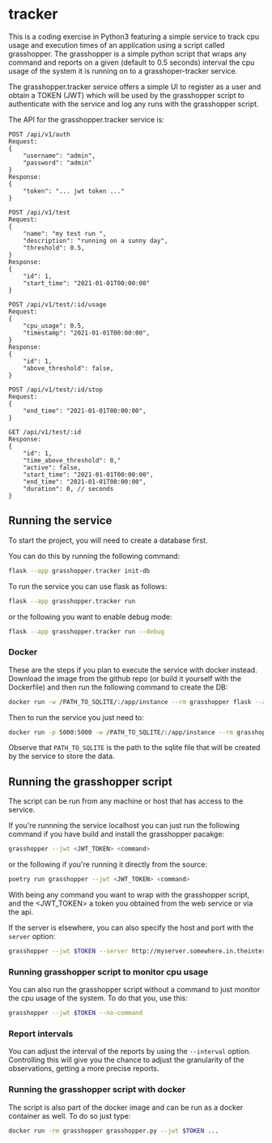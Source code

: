 # tracker
This is a coding exercise in Python3 featuring a simple service to track cpu usage 
and execution times of an application using a script called grasshopper. 
The grasshopper is a simple python script that wraps any command and reports on a
given (default to 0.5 seconds) interval the cpu usage of the system it is running 
on to a grasshoper-tracker service. 

The grasshopper.tracker service offers a simple UI to register as a user and obtain 
a TOKEN (JWT) which will be used by the grasshopper script to authenticate with the
service and log any runs with the grasshopper script.

The API for the grasshopper.tracker service is: 

```
POST /api/v1/auth
Request:
{
    "username": "admin",
    "password": "admin"
}
Response:
{
    "token": "... jwt token ..."
}

POST /api/v1/test
Request:
{
    "name": "my test run ",
    "description": "running on a sunny day",
    "threshold": 0.5,
}
Response:
{
    "id": 1,
    "start_time": "2021-01-01T00:00:00"
}

POST /api/v1/test/:id/usage
Request:
{
    "cpu_usage": 0.5,
    "timestamp": "2021-01-01T00:00:00",
}
Response:
{
    "id": 1,
    "above_threshold": false,
}

POST /api/v1/test/:id/stop
Request:
{
    "end_time": "2021-01-01T00:00:00",
}

GET /api/v1/test/:id
Response:
{
    "id": 1,
    "time_above_threshold": 0,"
    "active": false,
    "start_time": "2021-01-01T00:00:00",
    "end_time": "2021-01-01T00:00:00",
    "duration": 0, // seconds
}
```

## Running the service
To start the project, you will need to create a database first.

You can do this by running the following command:

```bash
flask --app grasshopper.tracker init-db
```

To run the service you can use flask as follows:
```bash
flask --app grasshopper.tracker run
```

or the following you want to enable debug mode:

```bash
flask --app grasshopper.tracker run --debug
```


### Docker
These are the steps if you plan to execute the service with docker instead.
Download the image from the github repo (or build it yourself with the
Dockerfile) and then run the following command to create the DB:

```bash
docker run -w /PATH_TO_SQLITE/:/app/instance --rm grasshopper flask --app grasshopper.tracker init-db
```

Then to run the service you just need to:

```bash
docker run -p 5000:5000 -w /PATH_TO_SQLITE/:/app/instance --rm grasshopper.tracker 
```

Observe that `PATH_TO_SQLITE` is the path to the sqlite file that will be created
by the service to store the data.


## Running the grasshopper script
The script can be run from any machine or host that has access to the service.

If you're runnning the service localhost you can just run the following 
command if you have build and install the grasshopper pacakge:

```bash
grasshopper --jwt <JWT_TOKEN> <command>
```

or the following if you're running it directly from the source:

```bash
poetry run grasshopper --jwt <JWT_TOKEN> <command>
```

With <command> being any command you want to wrap with the grasshopper script, and
the <JWT_TOKEN> a token you obtained from the web service or via the api.

If the server is elsewhere, you can also specify the host and port with the
`server` option:

```bash
grasshopper --jwt $TOKEN --server http://myserver.somewhere.in.theinternet:5000 <command>
```

### Running grasshopper script to monitor cpu usage
You can also run the grasshopper script without a command to just monitor the cpu 
usage of the system. To do that you, use this:

```bash
grasshopper --jwt $TOKEN --no-command
```
 
### Report intervals
You can adjust the interval of the reports by using the `--interval` option. Controlling
this will give you the chance to adjust the granularity of the observations, getting a more 
precise reports. 


### Running the grasshopper script with docker
The script is also part of the docker image and can be run as a docker 
container as well. To do so just type:

```bash
docker run -rm grasshopper grasshopper.py --jwt $TOKEN ...
```

